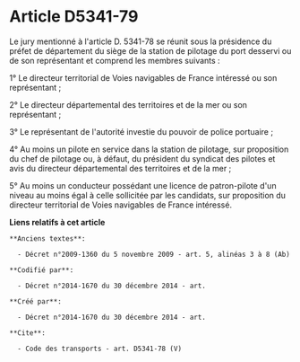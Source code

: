 # Article D5341-79

Le jury mentionné à l'article D. 5341-78 se réunit sous la présidence du préfet de département du siège de la station de
pilotage du port desservi ou de son représentant et comprend les membres suivants : 

1° Le directeur territorial de Voies navigables de France intéressé ou son représentant ; 

2° Le directeur départemental des territoires et de la mer ou son représentant ; 

3° Le représentant de l'autorité investie du pouvoir de police portuaire ; 

4° Au moins un pilote en service dans la station de pilotage, sur proposition du chef de pilotage ou, à défaut, du président
du syndicat des pilotes et avis du directeur départemental des territoires et de la mer ; 

5° Au moins un conducteur possédant une licence de patron-pilote d'un niveau au moins égal à celle sollicitée par les
candidats, sur proposition du directeur territorial de Voies navigables de France intéressé.

**Liens relatifs à cet article**

	**Anciens textes**:

	  - Décret n°2009-1360 du 5 novembre 2009 - art. 5, alinéas 3 à 8 (Ab)

	**Codifié par**:

	  - Décret n°2014-1670 du 30 décembre 2014 - art.

	**Créé par**:

	  - Décret n°2014-1670 du 30 décembre 2014 - art.

	**Cite**:

	  - Code des transports - art. D5341-78 (V)
